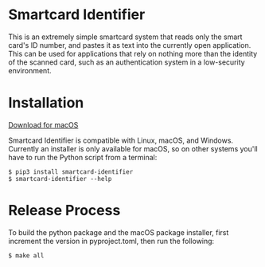 # Smartcard Identifier

This is an extremely simple smartcard system that reads only the smart card's
ID number, and pastes it as text into the currently open application. This can
be used for applications that rely on nothing more than the identity of the
scanned card, such as an authentication system in a low-security environment.


# Installation

[Download for macOS](https://github.com/shortstorybox/smartcard-identifier/releases/latest)

Smartcard Identifier is compatible with Linux, macOS, and Windows. Currently an installer
is only available for macOS, so on other systems you'll have to run the Python script
from a terminal:

    $ pip3 install smartcard-identifier
    $ smartcard-identifier --help


# Release Process

To build the python package and the macOS package installer, first increment
the version in pyproject.toml, then run the following:

    $ make all

